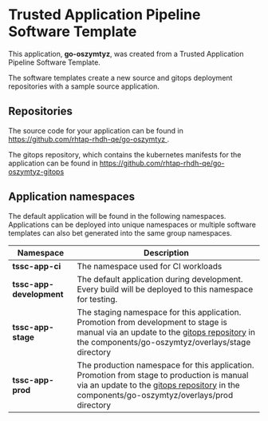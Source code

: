 # Trusted Application Pipeline Software Template

This application, **go-oszymtyz**, was created from a Trusted Application Pipeline Software Template.

The software templates create a new source and gitops deployment repositories with a sample source application. 

## Repositories

The source code for your application can be found in [https://github.com/rhtap-rhdh-qe/go-oszymtyz ](https://github.com/rhtap-rhdh-qe/go-oszymtyz ).
 
The gitops repository, which contains the kubernetes manifests for the application can be found in 
[https://github.com/rhtap-rhdh-qe/go-oszymtyz-gitops ](https://github.com/rhtap-rhdh-qe/go-oszymtyz-gitops ) 

## Application namespaces 

The default application will be found in the following namespaces. Applications can be deployed into unique namespaces or multiple software templates can also bet generated into the same group namespaces.  

|  Namespace   |  Description   |  
| -------- | -------- |
| **tssc-app-ci** | The namespace used for CI workloads |
| **tssc-app-development** | The default application during development. Every build will be deployed to this namespace for testing. |
| **tssc-app-stage** | The staging namespace for this application. Promotion from development to stage is manual via an update to the [gitops repository](https://github.com/rhtap-rhdh-qe/go-oszymtyz-gitops ) in the components/go-oszymtyz/overlays/stage directory |
| **tssc-app-prod** | The production namespace for this application. Promotion from stage to production is manual via an update to the [gitops repository](https://github.com/rhtap-rhdh-qe/go-oszymtyz-gitops ) in the components/go-oszymtyz/overlays/prod directory |